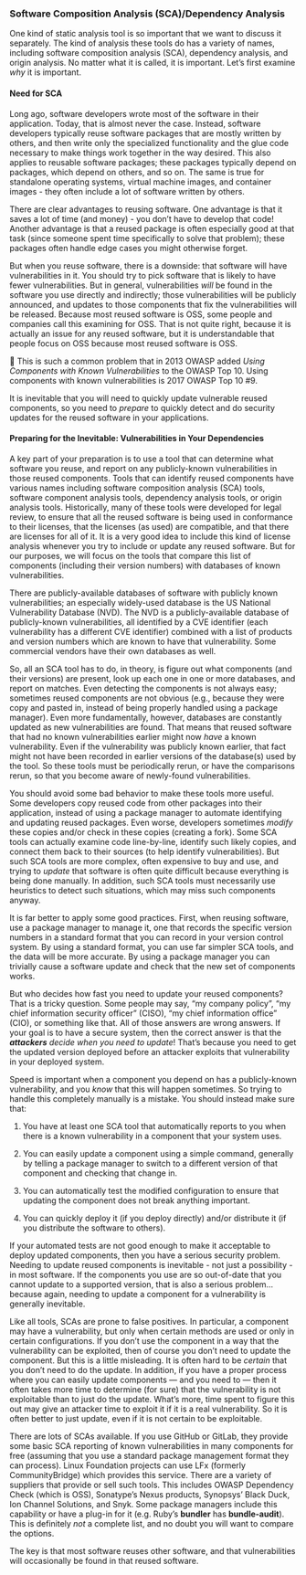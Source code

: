 ### Software Composition Analysis (SCA)/Dependency Analysis

One kind of static analysis tool is so important that we want to discuss it separately. The kind of analysis these tools do has a variety of names, including software composition analysis (SCA), dependency analysis, and origin analysis. No matter what it is called, it is important. Let’s first examine *why* it is important.

#### Need for SCA

Long ago, software developers wrote most of the software in their application. Today, that is almost never the case. Instead, software developers typically reuse software packages that are mostly written by others, and then write only the specialized functionality and the glue code necessary to make things work together in the way desired. This also applies to reusable software packages; these packages typically depend on packages, which depend on others, and so on. The same is true for standalone operating systems, virtual machine images, and container images - they often include a lot of software written by others.

There are clear advantages to reusing software. One advantage is that it saves a lot of time (and money) - you don’t have to develop that code! Another advantage is that a reused package is often especially good at that task (since someone spent time specifically to solve that problem); these packages often handle edge cases you might otherwise forget.

But when you reuse software, there is a downside: that software will have vulnerabilities in it. You should try to pick software that is likely to have fewer vulnerabilities. But in general, vulnerabilities *will* be found in the software you use directly and indirectly; those vulnerabilities will be publicly announced, and updates to those components that fix the vulnerabilities will be released. Because most reused software is OSS, some people and companies call this examining for OSS. That is not quite right, because it is actually an issue for any reused software, but it is understandable that people focus on OSS because most reused software is OSS.

🔔 This is such a common problem that in 2013 OWASP added *Using Components with Known Vulnerabilities* to the OWASP Top 10. Using components with known vulnerabilities is 2017 OWASP Top 10 #9.

It is inevitable that you will need to quickly update vulnerable reused components, so you need to *prepare* to quickly detect and do security updates for the reused software in your applications.

#### Preparing for the Inevitable: Vulnerabilities in Your Dependencies

A key part of your preparation is to use a tool that can determine what software you reuse, and report on any publicly-known vulnerabilities in those reused components. Tools that can identify reused components have various names including software composition analysis (SCA) tools, software component analysis tools, dependency analysis tools, or origin analysis tools. Historically, many of these tools were developed for legal review, to ensure that all the reused software is being used in conformance to their licenses, that the licenses (as used) are compatible, and that there are licenses for all of it. It is a very good idea to include this kind of license analysis whenever you try to include or update any reused software. But for our purposes, we will focus on the tools that compare this list of components (including their version numbers) with databases of known vulnerabilities.

There are publicly-available databases of software with publicly known vulnerabilities; an especially widely-used database is the US National Vulnerability Database (NVD). The NVD is a publicly-available database of publicly-known vulnerabilities, all identified by a CVE identifier (each vulnerability has a different CVE identifier) combined with a list of products and version numbers which are known to have that vulnerability. Some commercial vendors have their own databases as well.

So, all an SCA tool has to do, in theory, is figure out what components (and their versions) are present, look up each one in one or more databases, and report on matches. Even detecting the components is not always easy; sometimes reused components are not obvious (e.g., because they were copy and pasted in, instead of being properly handled using a package manager). Even more fundamentally, however, databases are constantly updated as new vulnerabilities are found. That means that reused software that had no known vulnerabilities earlier might now *have* a known vulnerability. Even if the vulnerability was publicly known earlier, that fact might not have been recorded in earlier versions of the database(s) used by the tool. So these tools must be periodically rerun, or have the comparisons rerun, so that you become aware of newly-found vulnerabilities.

You should avoid some bad behavior to make these tools more useful. Some developers copy reused code from other packages into their application, instead of using a package manager to automate identifying and updating reused packages. Even worse, developers sometimes *modify* these copies and/or check in these copies (creating a fork). Some SCA tools can actually examine code line-by-line, identify such likely copies, and connect them back to their sources (to help identify vulnerabilities). But such SCA tools are more complex, often expensive to buy and use, and trying to *update* that software is often quite difficult because everything is being done manually. In addition, such SCA tools must necessarily use heuristics to detect such situations, which may miss such components anyway.

It is far better to apply some good practices. First, when reusing software, use a package manager to manage it, one that records the specific version numbers in a standard format that you can record in your version control system. By using a standard format, you can use far simpler SCA tools, and the data will be more accurate. By using a package manager you can trivially cause a software update and check that the new set of components works.

But who decides how fast you need to update your reused components? That is a tricky question. Some people may say, “my company policy”, “my chief information security officer” (CISO), “my chief information office” (CIO), or something like that. All of those answers are wrong answers. If your goal is to have a secure system, then the correct answer is that the **_attackers_** *decide when you need to update*! That’s because you need to get the updated version deployed before an attacker exploits that vulnerability in your deployed system.

Speed is important when a component you depend on has a publicly-known vulnerability, and you *know* that this will happen sometimes. So trying to handle this completely manually is a mistake. You should instead make sure that:

1. You have at least one SCA tool that automatically reports to you when there is a known vulnerability in a component that your system uses.

2. You can easily update a component using a simple command, generally by telling a package manager to switch to a different version of that component and checking that change in.

3. You can automatically test the modified configuration to ensure that updating the component does not break anything important.

4. You can quickly deploy it (if you deploy directly) and/or distribute it (if you distribute the software to others).

If your automated tests are not good enough to make it acceptable to deploy updated components, then you have a serious security problem. Needing to update reused components is inevitable - not just a possibility - in most software. If the components you use are so out-of-date that you cannot update to a supported version, that is also a serious problem… because again, needing to update a component for a vulnerability is generally inevitable.

Like all tools, SCAs are prone to false positives. In particular, a component may have a vulnerability, but only when certain methods are used or only in certain configurations. If you don’t use the component in a way that the vulnerability can be exploited, then of course you don’t need to update the component. But this is a little misleading. It is often hard to be *certain* that you don’t need to do the update. In addition, if you have a proper process where you can easily update components ― and you need to ― then it often takes more time to determine (for sure) that the vulnerability is not exploitable than to just do the update. What’s more, time spent to figure this out may give an attacker time to exploit it if it is a real vulnerability. So it is often better to just update, even if it is not certain to be exploitable.

There are lots of SCAs available. If you use GitHub or GitLab, they provide some basic SCA reporting of known vulnerabilities in many components for free (assuming that you use a standard package management format they can process). Linux Foundation projects can use LFx (formerly CommunityBridge) which provides this service. There are a variety of suppliers that provide or sell such tools. This includes OWASP Dependency Check (which is OSS), Sonatype’s Nexus products, Synopsys’ Black Duck, Ion Channel Solutions, and Snyk. Some package managers include this capability or have a plug-in for it (e.g. Ruby’s **bundler** has **bundle-audit**). This is definitely *not* a complete list, and no doubt you will want to compare the options.

The key is that most software reuses other software, and that vulnerabilities will occasionally be found in that reused software.